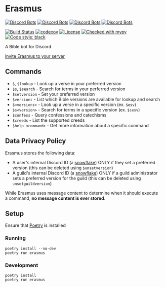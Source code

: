 # Erasmus

[![Discord Bots](https://discordbots.org/api/widget/status/349394562336292876.svg?noavatar=true)](https://discordbots.org/bot/349394562336292876) [![Discord Bots](https://discordbots.org/api/widget/servers/349394562336292876.svg?noavatar=true)](https://discordbots.org/bot/349394562336292876) [![Discord Bots](https://discordbots.org/api/widget/upvotes/349394562336292876.svg?noavatar=true)](https://discordbots.org/bot/349394562336292876) [![Discord Bots](https://discordbots.org/api/widget/lib/349394562336292876.svg?noavatar=true)](https://discordbots.org/bot/349394562336292876)

[![Build Status](https://travis-ci.org/bryanforbes/Erasmus.svg?branch=master)](https://travis-ci.org/bryanforbes/Erasmus)
[![codecov](https://codecov.io/gh/bryanforbes/Erasmus/branch/master/graph/badge.svg)](https://codecov.io/gh/bryanforbes/Erasmus)
[![License](https://img.shields.io/badge/License-BSD%203--Clause-blue.svg)](https://github.com/bryanforbes/botus_receptus/blob/master/LICENSE)
[![Checked with mypy](http://www.mypy-lang.org/static/mypy_badge.svg)](http://mypy-lang.org/)
[![Code style: black](https://img.shields.io/badge/code%20style-black-000000.svg)](https://github.com/ambv/black)

A Bible bot for Discord

[Invite Erasmus to your server](https://discordapp.com/oauth2/authorize?client_id=349394562336292876&scope=bot&permissions=388160)

## Commands

* `$`, `$lookup` - Look up a verse in your preferred version
* `$s`, `$search` - Search for terms in your perferred version
* `$setversion` - Set your preferred version
* `$versions` - List which Bible versions are available for lookup and search
* `$<versions>` - Look up a verse in a specific version (ex. `$esv`)
* `$s<version>` - Search for terms in a specific version (ex. `$sesv`)
* `$confess` - Query confessions and catechisms
* `$creeds` - List the supported creeds
* `$help <command>` - Get more information about a specific command

## Data Privacy Policy

Erasmus stores the following data:

* A user's internal Discord ID (a [snowflake](https://discord.com/developers/docs/reference#snowflakes)) ONLY if they set a preferred version (this can be deleted using `$unsetversion`)
* A guild's internal Discord ID (a [snowflake](https://discord.com/developers/docs/reference#snowflakes)) ONLY if a guild administrator sets a preferred version for the guild (this can be deleted using `unsetguildversion`)

While Erasmus uses message content to determine when it should execute a command, **no message content is ever stored**.

## Setup

Ensure that [Poetry](https://poetry.eustace.io/) is installed

### Running

```
poetry install --no-dev
poetry run erasmus
```

### Development

```
poetry install
poetry run erasmus
```
